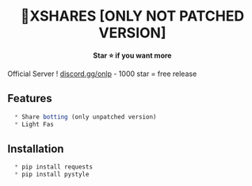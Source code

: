 <h1 align="center">💎XSHARES [ONLY NOT PATCHED VERSION]</h1>

<p align='center'>
  <b>Star ⭐ if you want more</b><br>
</p>

Official Server ! [discord.gg/onlp](https://discord.gg/onlp) -  1000 star = free release

## Features
```js
  * Share botting (only unpatched version)
  * Light Fas
```

## Installation
```js
  * pip install requests
  * pip install pystyle
```
